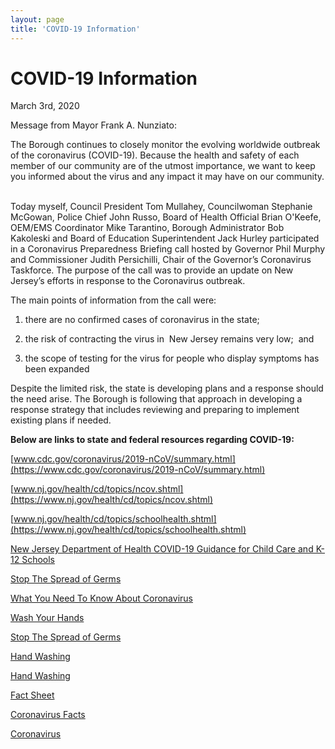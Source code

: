 ```yaml
---
layout: page
title: 'COVID-19 Information'
---
```

  
# COVID-19 Information

March 3rd, 2020

Message from Mayor Frank A. Nunziato:

The Borough continues to closely monitor the evolving worldwide outbreak of the coronavirus
(COVID-19). Because the health and safety of each member of our community are of the utmost
importance, we want to keep you informed about the virus and any impact it may have on our
community.  

Today myself, Council President Tom Mullahey, Councilwoman Stephanie McGowan, Police
Chief John Russo, Board of Health Official Brian O'Keefe, OEM/EMS Coordinator Mike
Tarantino, Borough Administrator Bob Kakoleski and Board of Education Superintendent Jack
Hurley participated in a Coronavirus Preparedness Briefing call hosted by Governor Phil Murphy
and Commissioner Judith Persichilli, Chair of the Governor’s Coronavirus Taskforce. The
purpose of the call was to provide an update on New Jersey’s efforts in response to the
Coronavirus outbreak.

The main points of information from the call were:   

1. there are no confirmed cases of coronavirus in the state; 

2. the risk of contracting the virus in  New Jersey remains very low;  and

3. the scope of testing for the virus for people who display symptoms has been expanded

Despite the limited risk, the state is developing plans and a response should the need arise. The
Borough is following that approach in developing a response strategy that includes reviewing
and preparing to implement existing plans if needed.

**Below are links to state and federal resources regarding COVID-19:**

[www.cdc.gov/coronavirus/2019-nCoV/summary.html](https://www.cdc.gov/coronavirus/2019-nCoV/summary.html)

[www.nj.gov/health/cd/topics/ncov.shtml](https://www.nj.gov/health/cd/topics/ncov.shtml)

[www.nj.gov/health/cd/topics/schoolhealth.shtml](https://www.nj.gov/health/cd/topics/schoolhealth.shtml)

[New Jersey Department of Health
COVID-19 Guidance for Child Care and K-12 Schools](https://storage.googleapis.com/static.rutherford-nj.com/covid/COVID19_schools_FINAL_3.2.20.pdf)

[Stop The Spread of Germs](https://storage.googleapis.com/static.rutherford-nj.com/covid/stop-the-spread-of-germs.pdf)

[What You Need To Know About Coronavirus](https://storage.googleapis.com/static.rutherford-nj.com/covid/What%20You%20Need%20To%20Know%20About%20Coronavirus.pdf)

[Wash Your Hands](https://storage.googleapis.com/static.rutherford-nj.com/covid/Wash%20Your%20Hands.pdf)

[Stop The Spread of Germs](https://storage.googleapis.com/static.rutherford-nj.com/covid/Stop%20the%20Spead%20of%20Germs.pdf)

[Hand Washing](https://storage.googleapis.com/static.rutherford-nj.com/covid/Hand%20Washing%20-%20Male.pdf)

[Hand Washing](https://storage.googleapis.com/static.rutherford-nj.com/covid/Hand%20Washing%20-%20Female.pdf)

[Fact Sheet](https://storage.googleapis.com/static.rutherford-nj.com/covid/GetReady-2019nCovFactSheet.pdf)

[Coronavirus Facts](https://storage.googleapis.com/static.rutherford-nj.com/covid/Coronavirus%20Facts%20-%20CDC%20Branded.pdf)

[Coronavirus](https://storage.googleapis.com/static.rutherford-nj.com/covid/02420_Coronavirus_HiresNoBleed.pdf)
